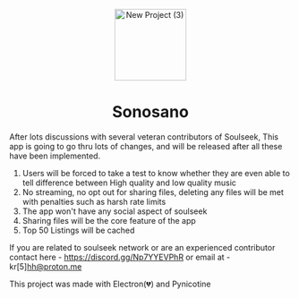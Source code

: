 <p align="center">
  <img width="128" height="128" alt="New Project (3)" src="https://github.com/user-attachments/assets/fdfaaa2e-2a87-4b12-b2cf-b1bfe74045c2" />
</p>

<h1 align="center">Sonosano</h1>






After lots discussions with several veteran contributors of Soulseek, This app is going to go thru lots of changes, and will be released after all these have been implemented. 

1. Users will be forced to take a test to know whether they are even able to tell difference between High quality and low quality music
2. No streaming, no opt out for sharing files, deleting any files will be met with penalties such as harsh rate limits
3. The app won't have any social aspect of soulseek
4. Sharing files will be the core feature of the app
5. Top 50 Listings will be cached

If you are related to soulseek network or are an experienced contributor contact here - https://discord.gg/Np7YYEVPhR or email at - kr[5]hh@proton.me


This project was made with Electron(💔) and Pynicotine 
